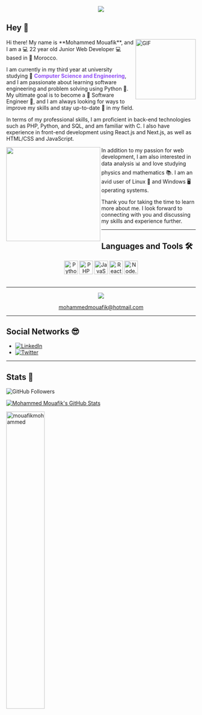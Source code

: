 <p align="center">
  <a href="https://github.com/mouafikmohammed"><img src="https://readme-typing-svg.demolab.com?font=Fira+Code&size=40&pause=1000&width=600&height=100&lines=About+Mohammed+Mouafik..."></a>
</p>

## Hey  👋
<img align="right" alt="GIF" height="160px" src="https://media.giphy.com/media/du3J3cXyzhj75IOgvA/giphy.gif" />
Hi there! My name is **Mohammed Mouafik**, and I am a 💻 22 year old Junior Web Developer 💻 based in 📍 Morocco.

I am currently in my third year at university studying 🔋 <b style="color:#9252F7FF">Computer Science and Engineering</b>, and I am passionate about learning software engineering and problem solving using Python 🐍. My ultimate goal is to become a 🤖 Software Engineer 🤖, and I am always looking for ways to improve my skills and stay up-to-date 🧪 in my field.

In terms of my professional skills, I am proficient in back-end technologies such as PHP, Python, and SQL, and am familiar with C. I also have experience in front-end development using React.js and Next.js, as well as HTML/CSS and JavaScript.

<img align= "left" width= "250" src= "https://pa1.narvii.com/6580/8098c6e9207376889eeb0532d9f5a0723c4d73f5_hq.gif"/>In addition to my passion for web development, I am also interested in data analysis 📊 and love studying physics and mathematics 📚. I am an avid user of Linux 🐧 and Windows 🖥 operating systems.

Thank you for taking the time to learn more about me. I look forward to connecting with you and discussing my skills and experience further.


<hr />

## Languages and Tools 🛠 
<div align="center">
<a href="https://www.python.org/" target="_blank" rel="noreferrer"><img src="https://raw.githubusercontent.com/danielcranney/readme-generator/main/public/icons/skills/python-colored.svg" width="36" height="36" alt="Python" /></a>
<a href="https://www.php.net/" target="_blank" rel="noreferrer"><img src="https://raw.githubusercontent.com/danielcranney/readme-generator/main/public/icons/skills/php-colored.svg" width="36" height="36" alt="PHP" /></a>
<!--<a href="https://docs.microsoft.com/en-us/cpp/?view=msvc-170" target="_blank" rel="noreferrer"><img src="https://raw.githubusercontent.com/danielcranney/readme-generator/main/public/icons/skills/c-colored.svg" width="36" height="36" alt="C" /></a>-->
<a href="https://developer.mozilla.org/en-US/docs/Web/JavaScript" target="_blank" rel="noreferrer"><img src="https://raw.githubusercontent.com/danielcranney/readme-generator/main/public/icons/skills/javascript-colored.svg" width="36" height="36" alt="JavaScript" /></a>
<a href="https://reactjs.org/" target="_blank" rel="noreferrer"><img src="https://raw.githubusercontent.com/danielcranney/readme-generator/main/public/icons/skills/react-colored.svg" width="36" height="36" alt="React" /></a>
<!--<a href="https://developer.mozilla.org/en-US/docs/Glossary/HTML5" target="_blank" rel="noreferrer"><img src="https://raw.githubusercontent.com/danielcranney/readme-generator/main/public/icons/skills/html5-colored.svg" width="36" height="36" alt="HTML5" /></a>
<a href="https://www.w3.org/TR/CSS/#css" target="_blank" rel="noreferrer"><img src="https://raw.githubusercontent.com/danielcranney/readme-generator/main/public/icons/skills/css3-colored.svg" width="36" height="36" alt="CSS3" /></a>
<a href="https://getbootstrap.com/" target="_blank" rel="noreferrer"><img src="https://raw.githubusercontent.com/danielcranney/readme-generator/main/public/icons/skills/bootstrap-colored.svg" width="36" height="36" alt="Bootstrap" /></a>
<a href="https://jquery.com/" target="_blank" rel="noreferrer"><img src="https://raw.githubusercontent.com/danielcranney/readme-generator/main/public/icons/skills/jquery-colored.svg" width="36" height="36" alt="JQuery" /></a>
<a href="https://tailwindcss.com/" target="_blank" rel="noreferrer"><img src="https://raw.githubusercontent.com/danielcranney/readme-generator/main/public/icons/skills/tailwindcss-colored.svg" width="36" height="36" alt="Tailwind CSS" /></a> -->
<a href="https://nodejs.org" target="_blank" rel="noreferrer"><img src="https://raw.githubusercontent.com/danielcranney/readme-generator/main/public/icons/skills/nodejs-colored.svg" width="36" height="36" alt="Node.js" /></a>
</div>
<!--
### Database
<div align="center">
<a href="https://www.mysql.com/" target="_blank" rel="noreferrer"><img src="https://raw.githubusercontent.com/danielcranney/readme-generator/main/public/icons/skills/mysql-colored.svg" style="background:#F7F7F7FF" width="36" height="36" alt="MySQL" /></a>
<a href="https://www.postgresql.org/" target="_blank" rel="noreferrer"><img src="https://raw.githubusercontent.com/devicons/devicon/master/icons/postgresql/postgresql-original-wordmark.svg" width="36"  height="36" alt="postgresql" /></a>
<a href="https://www.sqlite.org/" target="_blank" rel="noreferrer"><img src="https://www.vectorlogo.zone/logos/sqlite/sqlite-icon.svg" width="36"  height="36" alt="SQLite" /></a>
<a href="https://www.microsoft.com/en-us/sql-server/" target="_blank" rel="noreferrer"><img src="https://www.svgrepo.com/show/303229/microsoft-sql-server-logo.svg" width="36" style="background:#F7F7F7FF" height="36" alt="MsSQL" /></a></div>

### Other
<div align="center">
<a href="https://git-scm.com/" target="_blank" rel="noreferrer"><img src="https://www.vectorlogo.zone/logos/git-scm/git-scm-icon.svg" width="36" height="36" alt="Git" /></a>
<a href="https://git-scm.com/" target="_blank" rel="noreferrer"><img src="https://upload.wikimedia.org/wikipedia/commons/thumb/9/9e/UbuntuCoF.svg/512px-UbuntuCoF.svg.png?20120210072525" width="36" height="36" alt="Git" /></a>
<a href="https://www.mathworks.com/products/matlab.html" target="_blank" rel="noreferrer"><img src="https://upload.wikimedia.org/wikipedia/commons/2/21/Matlab_Logo.png" width="36" height="36" alt="MATLAB" /></a>
<a href="https://www.postman.com/" target="_blank" rel="noreferrer"><img src="https://www.vectorlogo.zone/logos/getpostman/getpostman-icon.svg" width="36" height="36" alt="Postman" /></a>
<a href="#" target="_blank" rel="noreferrer"><img src="https://upload.wikimedia.org/wikipedia/commons/4/48/Markdown-mark.svg" style="background:#F7F7F7FF;border-radius:5px;" width="" height="36" alt="Markdown" /></a>
<a href="#" target="_blank" rel="noreferrer"><img src="https://upload.wikimedia.org/wikipedia/commons/thumb/9/91/Octicons-mark-github.svg/600px-Octicons-mark-github.svg.png?20180806170715" width="36" height="36" style="background:#F7F7F7FF;border-radius:100px;" alt="GitHub" /></a>
</div>
-->
<br/>

<hr/>

<p align="center">
  <a href="https://github.com/mouafikmohammed"><img src="https://readme-typing-svg.demolab.com?font=Fira+Code&weight=500&size=35&pause=1000&center=true&width=435&lines=How+to+reach+me"></a>
</p>
<p align="center">
  <a href="mailto:mohammedmouafik@hotmail.com">mohammedmouafik@hotmail.com</a>
</p>
<hr/>

## Social Networks 😎

- [![LinkedIn](https://img.shields.io/badge/-LinkedIn-0A66C2?style=flat&logo=linkedin&link=https://www.linkedin.com/in/mouafik/)](https://www.linkedin.com/in/mouafik/)
- [![Twitter](https://img.shields.io/badge/-Twitter-FFFFFF?style=flat&logo=twitter&link=https://twitter.com/MohammedMouafi1)](https://twitter.com/MohammedMouafi1)


<hr/>

## Stats 📑

![GitHub Followers](https://img.shields.io/github/followers/mouafikmohammed?label=Follow&logo=Github&style=social)

[![Mohammed Mouafik's GitHub Stats](https://github-readme-stats.vercel.app/api?username=mouafikmohammed&count_private=true&show_icons=true&theme=radical)](https://github.com/mouafikmohammed) 

<p align="left"><img width="45%" align="left" sy src="https://github-readme-stats.vercel.app/api/top-langs/?username=mouafikmohammed&layout=compact&theme=radical&hide_border=true" alt="mouafikmohammed" /></p>